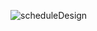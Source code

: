 ![scheduleDesign](https://github.com/iamausafhussain/wpower/assets/68208476/922c29a0-ef20-496e-8ca9-6a0d4e486de4)
